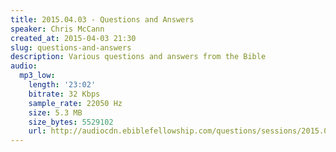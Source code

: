 ```yaml
---
title: 2015.04.03 - Questions and Answers
speaker: Chris McCann
created_at: 2015-04-03 21:30
slug: questions-and-answers
description: Various questions and answers from the Bible
audio:
  mp3_low:
    length: '23:02'
    bitrate: 32 Kbps
    sample_rate: 22050 Hz
    size: 5.3 MB
    size_bytes: 5529102
    url: http://audiocdn.ebiblefellowship.com/questions/sessions/2015.04.03_McCann_-_Questions_and_Answers.mp3
---
```

